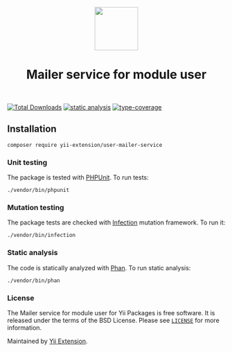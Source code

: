 <p align="center">
    <a href="https://github.com/yii-extension" target="_blank">
        <img src="https://lh3.googleusercontent.com/ehSTPnXqrkk0M3U-UPCjC0fty9K6lgykK2WOUA2nUHp8gIkRjeTN8z8SABlkvcvR-9PIrboxIvPGujPgWebLQeHHgX7yLUoxFSduiZrTog6WoZLiAvqcTR1QTPVRmns2tYjACpp7EQ=w2400" height="100px">
    </a>
    <h1 align="center">Mailer service for module user</h1>
    <br>
</p>

[![Total Downloads](https://poser.pugx.org/yii-extension/user-mailer-service/downloads.png)](https://packagist.org/packages/yii-extension/user-mailer-service)
[![static analysis](https://github.com/yii-extension/user-mailer-service/workflows/static%20analysis/badge.svg)](https://github.com/yii-extension/user-mailer-service/actions?query=workflow%3A%22static+analysis%22)
[![type-coverage](https://shepherd.dev/github/yii-extension/user-mailer-service/coverage.svg)](https://shepherd.dev/github/yii-extension/user-mailer-service)

## Installation

```shell
composer require yii-extension/user-mailer-service
```

### Unit testing

The package is tested with [PHPUnit](https://phpunit.de/). To run tests:

```shell
./vendor/bin/phpunit
```

### Mutation testing

The package tests are checked with [Infection](https://infection.github.io/) mutation framework. To run it:

```shell
./vendor/bin/infection
```

### Static analysis

The code is statically analyzed with [Phan](https://github.com/phan/phan/wiki). To run static analysis:

```shell
./vendor/bin/phan
```

### License

The Mailer service for module user for Yii Packages is free software. It is released under the terms of the BSD License.
Please see [`LICENSE`](./LICENSE.md) for more information.

Maintained by [Yii Extension](https://github.com/yii-extension).
